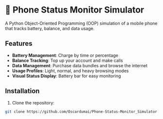 # 📱 Phone Status Monitor Simulator

A Python Object-Oriented Programming (OOP) simulation of a mobile phone that tracks battery, balance, and data usage.

## Features

- **Battery Management**: Charge by time or percentage
- **Balance Tracking**: Top up your account and make calls
- **Data Management**: Purchase data bundles and browse the internet
- **Usage Profiles**: Light, normal, and heavy browsing modes
- **Visual Status Display**: Battery bar for easy monitoring

## Installation

1. Clone the repository:
```bash
git clone https://github.com/Oscardumai/Phone-Status-Monitor_Simulator.git
